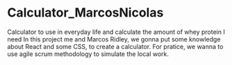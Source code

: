 # Calculator_MarcosNicolas
Calculator to use in everyday life and calculate the amount of whey protein I need  In this project me and Marcos Ridley, we gonna put some knowledge about React and some CSS, to create a calculator.  For pratice, we wanna to use agile scrum methodology to simulate the local work.
